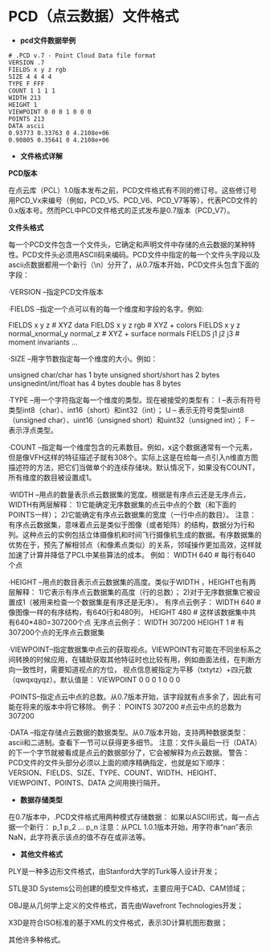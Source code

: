 # PCD（点云数据）文件格式

* **pcd文件数据举例**

```
# .PCD v.7 - Point Cloud Data file format
VERSION .7
FIELDS x y z rgb
SIZE 4 4 4 4
TYPE F FFF
COUNT 1 1 1 1
WIDTH 213
HEIGHT 1
VIEWPOINT 0 0 0 1 0 0 0
POINTS 213
DATA ascii
0.93773 0.33763 0 4.2108e+06
0.90805 0.35641 0 4.2108e+06
```

* **文件格式详解**

**PCD版本**

在点云库（PCL）1.0版本发布之前，PCD文件格式有不同的修订号。这些修订号用PCD\_Vx来编号（例如，PCD\_V5、PCD\_V6、PCD\_V7等等），代表PCD文件的0.x版本号。然而PCL中PCD文件格式的正式发布是0.7版本（PCD\_V7）。

**文件头格式**

每一个PCD文件包含一个文件头，它确定和声明文件中存储的点云数据的某种特性。PCD文件头必须用ASCII码来编码。PCD文件中指定的每一个文件头字段以及ascii点数据都用一个新行（\n）分开了，从0.7版本开始，PCD文件头包含下面的字段：

·VERSION –指定PCD文件版本

·FIELDS –指定一个点可以有的每一个维度和字段的名字。例如:

FIELDS x y z        # XYZ data
FIELDS x y z rgb     # XYZ + colors
FIELDS x y z normal_xnormal\_y normal\_z    # XYZ + surface normals
FIELDS j1 j2 j3    # moment invariants
... 


·SIZE –用字节数指定每一个维度的大小。例如：

unsigned char/char has 1 byte
unsigned short/short has 2 bytes
unsignedint/int/float has 4 bytes
double has 8 bytes

·TYPE –用一个字符指定每一个维度的类型。现在被接受的类型有：
I –表示有符号类型int8（char）、int16（short）和int32（int）；
U – 表示无符号类型uint8（unsigned char）、uint16（unsigned short）和uint32（unsigned int）；
F –表示浮点类型。

·COUNT –指定每一个维度包含的元素数目。例如，x这个数据通常有一个元素，但是像VFH这样的特征描述子就有308个。实际上这是在给每一点引入n维直方图描述符的方法，把它们当做单个的连续存储块。默认情况下，如果没有COUNT，所有维度的数目被设置成1。

·WIDTH –用点的数量表示点云数据集的宽度。根据是有序点云还是无序点云，WIDTH有两层解释：
1)它能确定无序数据集的点云中点的个数（和下面的POINTS一样）；
2)它能确定有序点云数据集的宽度（一行中点的数目）。
注意：有序点云数据集，意味着点云是类似于图像（或者矩阵）的结构，数据分为行和列。这种点云的实例包括立体摄像机和时间飞行摄像机生成的数据。有序数据集的优势在于，预先了解相邻点（和像素点类似）的关系，邻域操作更加高效，这样就加速了计算并降低了PCL中某些算法的成本。
例如：
WIDTH 640       # 每行有640个点

·HEIGHT –用点的数目表示点云数据集的高度。类似于WIDTH ，HEIGHT也有两层解释：
1)它表示有序点云数据集的高度（行的总数）；
2)对于无序数据集它被设置成1（被用来检查一个数据集是有序还是无序）。
有序点云例子：
WIDTH 640       # 像图像一样的有序结构，有640行和480列，
HEIGHT 480      # 这样该数据集中共有640*480=307200个点
无序点云例子：
WIDTH 307200
HEIGHT 1        # 有307200个点的无序点云数据集

·VIEWPOINT–指定数据集中点云的获取视点。VIEWPOINT有可能在不同坐标系之间转换的时候应用，在辅助获取其他特征时也比较有用，例如曲面法线，在判断方向一致性时，需要知道视点的方位，
视点信息被指定为平移（txtytz）+四元数（qwqxqyqz）。默认值是：
VIEWPOINT 0 0 0 1 0 0 0

·POINTS–指定点云中点的总数。从0.7版本开始，该字段就有点多余了，因此有可能在将来的版本中将它移除。
例子：
POINTS 307200   #点云中点的总数为307200

·DATA –指定存储点云数据的数据类型。从0.7版本开始，支持两种数据类型：ascii和二进制。查看下一节可以获得更多细节。
注意：文件头最后一行（DATA）的下一个字节就被看成是点云的数据部分了，它会被解释为点云数据。
警告：PCD文件的文件头部分必须以上面的顺序精确指定，也就是如下顺序：
VERSION、FIELDS、SIZE、TYPE、COUNT、WIDTH、HEIGHT、VIEWPOINT、POINTS、DATA
之间用换行隔开。

* **数据存储类型**

在0.7版本中，.PCD文件格式用两种模式存储数据：
如果以ASCII形式，每一点占据一个新行：
p_1
p_2
...
p_n
注意：从PCL 1.0.1版本开始，用字符串“nan”表示NaN，此字符表示该点的值不存在或非法等。

* **其他文件格式**

PLY是一种多边形文件格式，由Stanford大学的Turk等人设计开发；

STL是3D Systems公司创建的模型文件格式，主要应用于CAD、CAM领域；

OBJ是从几何学上定义的文件格式，首先由Wavefront Technologies开发；

X3D是符合ISO标准的基于XML的文件格式，表示3D计算机图形数据；

其他许多种格式。


